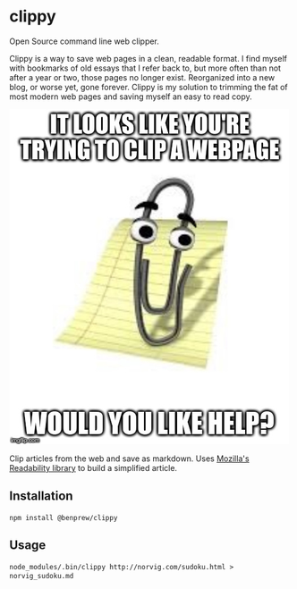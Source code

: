 # clippy
Open Source command line web clipper.

Clippy is a way to save web pages in a clean, readable format.  I find myself with bookmarks of old essays that I refer back to, but more often than not after a year or two, those pages no longer exist.  Reorganized into a new blog, or worse yet, gone forever.  Clippy is my solution to trimming the fat of most modern web pages and saving myself an easy to read copy.

![](clippy.jpg)

Clip articles from the web and save as markdown.  Uses [Mozilla's Readability library](https://github.com/mozilla/readability) to build a simplified article.
## Installation
```
npm install @benprew/clippy
```
## Usage
```
node_modules/.bin/clippy http://norvig.com/sudoku.html > norvig_sudoku.md
```
